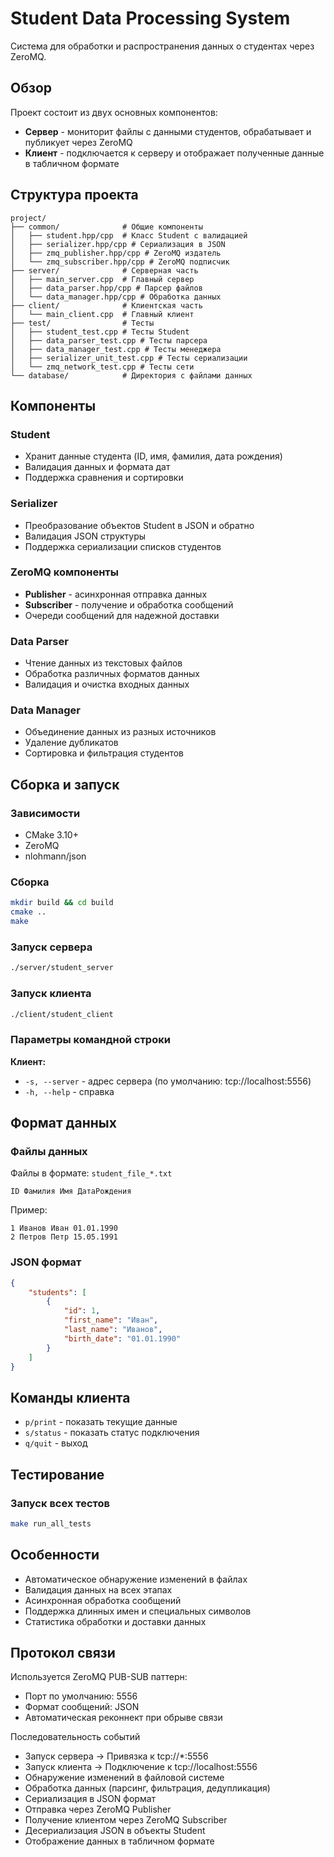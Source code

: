 # Student Data Processing System

Система для обработки и распространения данных о студентах через ZeroMQ.

## Обзор

Проект состоит из двух основных компонентов:
- **Сервер** - мониторит файлы с данными студентов, обрабатывает и публикует через ZeroMQ
- **Клиент** - подключается к серверу и отображает полученные данные в табличном формате

## Структура проекта

```
project/
├── common/              # Общие компоненты
│   ├── student.hpp/cpp  # Класс Student с валидацией
│   ├── serializer.hpp/cpp # Сериализация в JSON
│   ├── zmq_publisher.hpp/cpp # ZeroMQ издатель
│   └── zmq_subscriber.hpp/cpp # ZeroMQ подписчик
├── server/              # Серверная часть
│   ├── main_server.cpp  # Главный сервер
│   ├── data_parser.hpp/cpp # Парсер файлов
│   └── data_manager.hpp/cpp # Обработка данных
├── client/              # Клиентская часть
│   └── main_client.cpp  # Главный клиент
├── test/                # Тесты
│   ├── student_test.cpp # Тесты Student
│   ├── data_parser_test.cpp # Тесты парсера
│   ├── data_manager_test.cpp # Тесты менеджера
│   ├── serializer_unit_test.cpp # Тесты сериализации
│   └── zmq_network_test.cpp # Тесты сети
└── database/            # Директория с файлами данных
```

## Компоненты

### Student
- Хранит данные студента (ID, имя, фамилия, дата рождения)
- Валидация данных и формата дат
- Поддержка сравнения и сортировки

### Serializer
- Преобразование объектов Student в JSON и обратно
- Валидация JSON структуры
- Поддержка сериализации списков студентов

### ZeroMQ компоненты
- **Publisher** - асинхронная отправка данных
- **Subscriber** - получение и обработка сообщений
- Очереди сообщений для надежной доставки

### Data Parser
- Чтение данных из текстовых файлов
- Обработка различных форматов данных
- Валидация и очистка входных данных

### Data Manager
- Объединение данных из разных источников
- Удаление дубликатов
- Сортировка и фильтрация студентов

## Сборка и запуск

### Зависимости
- CMake 3.10+
- ZeroMQ
- nlohmann/json

### Сборка
```bash
mkdir build && cd build
cmake ..
make
```

### Запуск сервера
```bash
./server/student_server
```

### Запуск клиента
```bash
./client/student_client
```

### Параметры командной строки
**Клиент:**
- `-s, --server` - адрес сервера (по умолчанию: tcp://localhost:5556)
- `-h, --help` - справка

## Формат данных

### Файлы данных
Файлы в формате: `student_file_*.txt`
```
ID Фамилия Имя ДатаРождения
```

Пример:
```
1 Иванов Иван 01.01.1990
2 Петров Петр 15.05.1991
```

### JSON формат
```json
{
    "students": [
        {
            "id": 1,
            "first_name": "Иван",
            "last_name": "Иванов",
            "birth_date": "01.01.1990"
        }
    ]
}
```

## Команды клиента

- `p/print` - показать текущие данные
- `s/status` - показать статус подключения  
- `q/quit` - выход

## Тестирование

### Запуск всех тестов
```bash
make run_all_tests
```

## Особенности

- Автоматическое обнаружение изменений в файлах
- Валидация данных на всех этапах
- Асинхронная обработка сообщений
- Поддержка длинных имен и специальных символов
- Статистика обработки и доставки данных

## Протокол связи

Используется ZeroMQ PUB-SUB паттерн:
- Порт по умолчанию: 5556
- Формат сообщений: JSON
- Автоматическая реконнект при обрыве связи

Последовательность событий
- Запуск сервера → Привязка к tcp://*:5556
- Запуск клиента → Подключение к tcp://localhost:5556
- Обнаружение изменений в файловой системе
- Обработка данных (парсинг, фильтрация, дедупликация)
- Сериализация в JSON формат
- Отправка через ZeroMQ Publisher
- Получение клиентом через ZeroMQ Subscriber
- Десериализация JSON в объекты Student
- Отображение данных в табличном формате